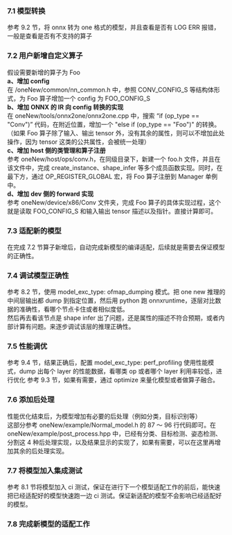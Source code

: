 ### 7.1 模型转换
参考 9.2 节，将 onnx 转为 one 格式的模型，并且查看是否有 LOG ERR 报错，一般是查看是否有不支持的算子

### 7.2 用户新增自定义算子
假设需要新增的算子为 Foo  
**a、增加 config**  
在 /oneNew/common/nn_common.h 中，参照 CONV_CONFIG_S 等结构体形式，为 Foo 算子增加一个 config 为 FOO_CONFIG_S  
**b、增加 ONNX 的 IR 向 config 转换的实现**  
在 oneNew/tools/onnx2one/onnx2one.cpp 中，搜索 “if (op_type == "Conv")” 代码，在附近位置，增加一个 "else if (op_type == "Foo")" 的转换。（如果 Foo 算子除了输入、输出 tensor 外，没有其余的属性，则可以不增加此处操作，因为 tensor 这类的公共属性，会被统一处理）  
**c、增加 host 侧的类管理和算子注册**   
参考 oneNew/host/ops/conv.h，在同级目录下，新建一个 foo.h 文件，并且在该文件中，完成 create_instance、shape_infer 等多个成员函数实现。同时，在最下方，通过 OP_REGISTER_GLOBAL 宏，将 Foo 算子注册到 Manager 单例中。  
**d、增加 dev 侧的 forward 实现**  
参考 oneNew/device/x86/Conv 文件夹，完成 Foo 算子的具体实现过程，这个就是读取 FOO_CONFIG_S 和输入输出 tensor 描述以及指针。直接计算即可。
### 7.3 适配新的模型
在完成 7.2 节算子新增后，自动完成新模型的编译适配，后续就是需要去保证模型的正确性。  

### 7.4 调试模型正确性
参考 8.2 节，使用 model_exc_type: ofmap_dumping 模式。把 one new 推理的中间层输出都 dump 到指定位置，然后用 python 跑 onnxruntime，逐层对比数据的准确性，看哪个节点卡住或者相似度低。  
然后再去看该节点是 shape infer 出了问题，还是属性的描述不符合预期，或者内部计算有问题。来逐步调试该层的推理正确性。

### 7.5 性能调优
参考 9.4 节，结果正确后，配置 model_exc_type: perf_profiling 使用性能模式，dump 出每个 layer 的性能数据，看哪类 op 或者哪个 layer 利用率较低，进行优化
参考 9.3 节，如果有需要，通过 optimize 来量化模型或者做算子融合。  

### 7.6 添加后处理
性能优化结束后，为模型增加有必要的后处理（例如分类，目标识别等）  
这部分参考 oneNew/example/Normal_model.h 的 87 ～ 96 行代码即可。在 oneNew/example/post_process.hpp 中，已经有分类、目标检测、姿态检测、分割这 4 种后处理实现，以及结果显示的实现了，如果有需要，可以在这里再增加其余的后处理实现。

### 7.7 将模型加入集成测试
参考 8.1 节将模型加入 ci 测试，保证在进行下一个模型适配工作的前后，能快速把已经适配好的模型快速跑一边 ci 测试。保证新适配的模型不会影响已经适配好的模型。  

### 7.8 完成新模型的适配工作
